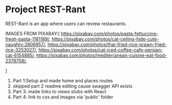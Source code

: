 # Project REST-Rant

REST-Rant is an app where users can review restaurants.

IMAGES FROM PIXABAY:[
    https://pixabay.com/photos/pasta-fettuccine-fresh-pasta-1181189/,
    https://pixabay.com/photos/cat-ceiling-hide-cute-naughty-2806957/,
    https://pixabay.com/photos/thai-fried-rice-prawn-fried-rice-3253027/,
    https://pixabay.com/photos/cat-iced-coffee-cafe-persian-cat-6154885/,
    https://pixabay.com/photos/mediterranean-cuisine-eat-food-2378758/,

]

1. Part 1:Setup and made home and places routes
2. skipped part 2 readme editing cause swagger API exists
3. Part 3: made links to views stubs with React
4. Part 4: link to css and images via 'public' folder
